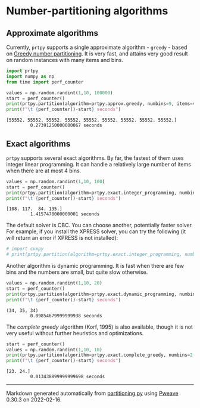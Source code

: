 # Number-partitioning algorithms

## Approximate algorithms
Currently, `prtpy` supports a single approximate algorithm - `greedy` - based on [Greedy number partitioning](https://en.wikipedia.org/wiki/Greedy_number_partitioning).
It is very fast, and attains very good result on random instances with many items and bins.


```python
import prtpy
import numpy as np
from time import perf_counter

values = np.random.randint(1,10, 100000)
start = perf_counter()
print(prtpy.partition(algorithm=prtpy.approx.greedy, numbins=9, items=values, outputtype=prtpy.out.Sums))
print(f"\t {perf_counter()-start} seconds")
```

```
[55552. 55552. 55552. 55552. 55552. 55552. 55552. 55552. 55552.]
         0.27391250000000067 seconds
```



## Exact algorithms
`prtpy` supports several exact algorithms. By far, the fastest of them uses integer linear programming.
It can handle a relatively large number of items when there are at most 4 bins.

```python
values = np.random.randint(1,10, 100)
start = perf_counter()
print(prtpy.partition(algorithm=prtpy.exact.integer_programming, numbins=4, items=values, outputtype=prtpy.out.Sums))
print(f"\t {perf_counter()-start} seconds")
```

```
[108. 117.  84. 135.]
         1.4157478000000001 seconds
```



The default solver is CBC. You can choose another, potentially faster solver. 
For example, if you install the XPRESS solver, you can try the following (it will return an error if XPRESS is not installed):

```python
# import cvxpy
# print(prtpy.partition(algorithm=prtpy.exact.integer_programming, numbins=4, items=values, outputtype=prtpy.out.Sums, solver=cvxpy.XPRESS))
```



Another algorithm is dynamic programming. It is fast when there are few bins and the numbers are small, but quite slow otherwise.

```python
values = np.random.randint(1,10, 20)
start = perf_counter()
print(prtpy.partition(algorithm=prtpy.exact.dynamic_programming, numbins=3, items=values, outputtype=prtpy.out.Sums))
print(f"\t {perf_counter()-start} seconds")
```

```
(34, 35, 34)
         0.09854679999999938 seconds
```



The *complete greedy* algorithm (Korf, 1995) is also available, though it is not very useful without further heuristics and optimizations.

```python
start = perf_counter()
values = np.random.randint(1,10, 10)
print(prtpy.partition(algorithm=prtpy.exact.complete_greedy, numbins=2, items=values, outputtype=prtpy.out.Sums))
print(f"\t {perf_counter()-start} seconds")
```

```
[23. 24.]
         0.013438899999999698 seconds
```


---
Markdown generated automatically from [partitioning.py](partitioning.py) using [Pweave](http://mpastell.com/pweave) 0.30.3 on 2022-02-16.
